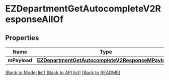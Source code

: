 # EZDepartmentGetAutocompleteV2ResponseAllOf

## Properties
Name | Type | Description | Notes
------------ | ------------- | ------------- | -------------
**mPayload** | [**EZDepartmentGetAutocompleteV2ResponseMPayload***](EZDepartmentGetAutocompleteV2ResponseMPayload.md) |  | 

[[Back to Model list]](../README.md#documentation-for-models) [[Back to API list]](../README.md#documentation-for-api-endpoints) [[Back to README]](../README.md)


